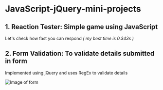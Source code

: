 # JavaScript-jQuery-mini-projects

## 1. Reaction Tester: Simple game using JavaScript
   Let's check how fast you can respond *( my best time is 0.343s )*
   
## 2. Form Validation: To validate details submitted in form
   Implemented using jQuery and uses RegEx to validate details
   
   ![Image of form](https://github.com/allencarvallo/JavaScript-jQuery-mini-projects/blob/master/Images/Form%20image.png)
